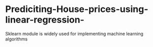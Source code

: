# Prediciting-House-prices-using-linear-regression-
Sklearn module is widely used for implementing machine learning algorithms
